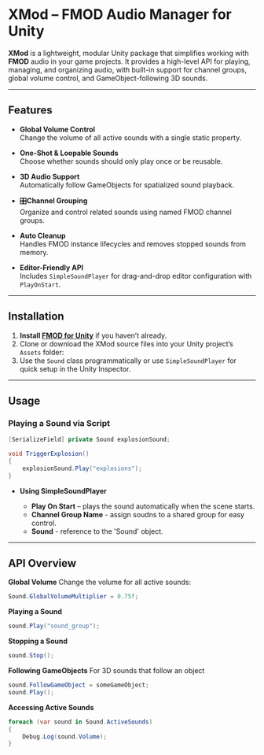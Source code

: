 # XMod – FMOD Audio Manager for Unity

**XMod** is a lightweight, modular Unity package that simplifies working with **FMOD** audio in your game projects. It provides a high-level API for playing, managing, and organizing audio, with built-in support for channel groups, global volume control, and GameObject-following 3D sounds.

---

## Features

- **Global Volume Control**  
  Change the volume of all active sounds with a single static property.

- **One-Shot & Loopable Sounds**  
  Choose whether sounds should only play once or be reusable.

- **3D Audio Support**  
  Automatically follow GameObjects for spatialized sound playback.

- 🎛**Channel Grouping**  
  Organize and control related sounds using named FMOD channel groups.

- **Auto Cleanup**  
  Handles FMOD instance lifecycles and removes stopped sounds from memory.

- **Editor-Friendly API**  
  Includes `SimpleSoundPlayer` for drag-and-drop editor configuration with `PlayOnStart`.

---

## Installation

1. **Install [FMOD for Unity](https://www.fmod.com/unity)** if you haven’t already.
2. Clone or download the XMod source files into your Unity project’s `Assets` folder:
3. Use the `Sound` class programmatically or use `SimpleSoundPlayer` for quick setup in the Unity Inspector.

---

## Usage

### Playing a Sound via Script

```csharp
[SerializeField] private Sound explosionSound;

void TriggerExplosion()
{
    explosionSound.Play("explosions");
}
```
- **Using SimpleSoundPlayer**

  - **Play On Start** – plays the sound automatically when the scene starts.
  - **Channel Group Name** - assign soudns to a shared group for easy control.
  - **Sound** - reference to the 'Sound' object.

---

## API Overview

**Global Volume**
Change the volume for all active sounds:
```csharp
Sound.GlobalVolumeMultiplier = 0.75f;
```

**Playing a Sound**
```csharp
sound.Play("sound_group");
```

**Stopping a Sound**
```csharp
sound.Stop();
```

**Following GameObjects**
For 3D sounds that follow an object
```csharp
sound.FollowGameObject = someGameObject;
sound.Play();
```

**Accessing Active Sounds**
```csharp
foreach (var sound in Sound.ActiveSounds)
{
    Debug.Log(sound.Volume);
}
```
